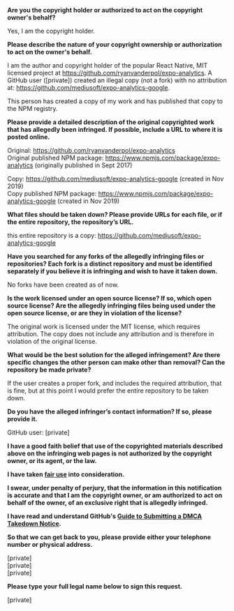 **Are you the copyright holder or authorized to act on the copyright owner's behalf?**

Yes, I am the copyright holder.

**Please describe the nature of your copyright ownership or authorization to act on the owner's behalf.**

I am the author and copyright holder of the popular React Native, MIT licensed project at https://github.com/ryanvanderpol/expo-analytics. A GitHub user ([private]) created an illegal copy (not a fork) with no attribution at: https://github.com/mediusoft/expo-analytics-google.

This person has created a copy of my work and has published that copy to the NPM registry.

**Please provide a detailed description of the original copyrighted work that has allegedly been infringed. If possible, include a URL to where it is posted online.**
 
Original: https://github.com/ryanvanderpol/expo-analytics  
Original published NPM package: https://www.npmjs.com/package/expo-analytics (originally published in Sept 2017)  

Copy: https://github.com/mediusoft/expo-analytics-google (created in Nov 2019)  
Copy published NPM package: https://www.npmjs.com/package/expo-analytics-google (created in Nov 2019)  

**What files should be taken down? Please provide URLs for each file, or if the entire repository, the repository’s URL.**

this entire repository is a copy: https://github.com/mediusoft/expo-analytics-google

**Have you searched for any forks of the allegedly infringing files or repositories? Each fork is a distinct repository and must be identified separately if you believe it is infringing and wish to have it taken down.**

No forks have been created as of now.

**Is the work licensed under an open source license? If so, which open source license? Are the allegedly infringing files being used under the open source license, or are they in violation of the license?**

The original work is licensed under the MIT license, which requires attribution. The copy does not include any attribution and is therefore in violation of the original license.

**What would be the best solution for the alleged infringement? Are there specific changes the other person can make other than removal? Can the repository be made private?**

If the user creates a proper fork, and includes the required attribution, that is fine, but at this point I would prefer the entire repository to be taken down.

**Do you have the alleged infringer’s contact information? If so, please provide it.**

GitHub user: [private]

**I have a good faith belief that use of the copyrighted materials described above on the infringing web pages is not authorized by the copyright owner, or its agent, or the law.**

**I have taken <a href="https://www.lumendatabase.org/topics/22">fair use</a> into consideration.**

**I swear, under penalty of perjury, that the information in this notification is accurate and that I am the copyright owner, or am authorized to act on behalf of the owner, of an exclusive right that is allegedly infringed.**

**I have read and understand GitHub's <a href="https://help.github.com/articles/guide-to-submitting-a-dmca-takedown-notice/">Guide to Submitting a DMCA Takedown Notice</a>.**

**So that we can get back to you, please provide either your telephone number or physical address.**

[private]  
[private]  
[private]

**Please type your full legal name below to sign this request.**

[private]

